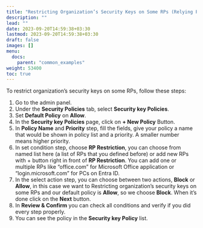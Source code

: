 ```yaml
---
title: "Restricting Organization’s Security Keys on Some RPs (Relying Parties)"
description: ""
lead: ""
date: 2023-09-20T14:59:38+03:30
lastmod: 2023-09-20T14:59:38+03:30
draft: false
images: []
menu:
  docs:
    parent: "common_examples"
weight: 53400
toc: true
---
```


To restrict organization’s security keys on some RPs, follow these steps:

1. Go to the admin panel.
2. Under the **Security Policies** tab, select **Security key Policies**.
3. Set **Default Policy** on **Allow**.
4. In the **Security key Policies** page, click on **+ New Policy** Button.
5. In **Policy Name** and **Priority** step, fill the fields, give your policy a name that would be shown in policy list and a priority. A smaller number means higher priority.
6. In set condition step, choose **RP Restriction**, you can choose from named list here (a list of RPs that you defined before) or add new RPs with + button right in front of **RP Restriction**. You can add one or multiple RPs like “office.com” for Microsoft Office application or “login.microsoft.com” for PCs on Entra ID.
7. In the select action step, you can choose between two actions, **Block** or **Allow**, in this case we want to Restricting organization’s security keys on some RPs and our default policy is **Allow**, so we choose **Block**. When it’s done click on the **Next** button.
8. In **Review & Confirm** you can check all conditions and verify if you did every step properly.
9. You can see the policy in the **Security key Policy** list.
